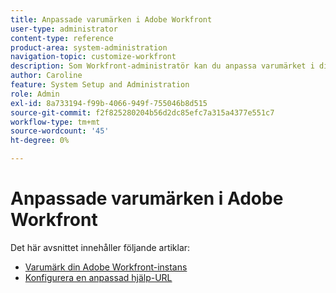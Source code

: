 ```yaml
---
title: Anpassade varumärken i Adobe Workfront
user-type: administrator
content-type: reference
product-area: system-administration
navigation-topic: customize-workfront
description: Som Workfront-administratör kan du anpassa varumärket i din Workfront-instans och skapa en anpassad hjälp-URL.
author: Caroline
feature: System Setup and Administration
role: Admin
exl-id: 8a733194-f99b-4066-949f-755046b8d515
source-git-commit: f2f825280204b56d2dc85efc7a315a4377e551c7
workflow-type: tm+mt
source-wordcount: '45'
ht-degree: 0%

---
```


# Anpassade varumärken i Adobe Workfront

Det här avsnittet innehåller följande artiklar:

* [Varumärk din Adobe Workfront-instans](../../../administration-and-setup/customize-workfront/brand-workfront/brand-your-workfront-instance.md)
* [Konfigurera en anpassad hjälp-URL](../../../administration-and-setup/customize-workfront/brand-workfront/configure-custom-help-url.md)
